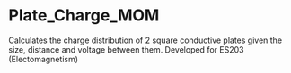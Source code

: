 # Plate_Charge_MOM
Calculates the charge distribution of 2 square conductive plates given the size, distance and voltage between them. Developed for  ES203 (Electomagnetism)
